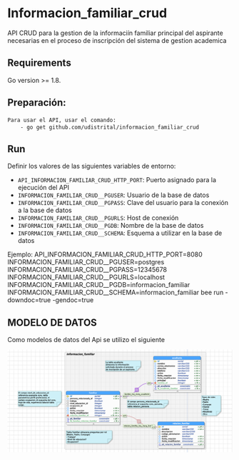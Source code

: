 # Informacion_familiar_crud

API CRUD para la gestion de la informaciín familiar principal del aspirante  necesarias en el proceso de inscripción del sistema de gestion academica

## Requirements
Go version >= 1.8.

## Preparación:
    Para usar el API, usar el comando:
        - go get github.com/udistrital/informacion_familiar_crud

## Run

Definir los valores de las siguientes variables de entorno:

 - `API_INFORMACION_FAMILIAR_CRUD_HTTP_PORT`: Puerto asignado para la ejecución del API
 - `INFORMACION_FAMILIAR_CRUD__PGUSER`: Usuario de la base de datos
 - `INFORMACION_FAMILIAR_CRUD__PGPASS`: Clave del usuario para la conexión a la base de datos  
 - `INFORMACION_FAMILIAR_CRUD__PGURLS`: Host de conexión
 - `INFORMACION_FAMILIAR_CRUD__PGDB`: Nombre de la base de datos
 - `INFORMACION_FAMILIAR_CRUD__SCHEMA`: Esquema a utilizar en la base de datos

Ejemplo: API_INFORMACION_FAMILIAR_CRUD_HTTP_PORT=8080 INFORMACION_FAMILIAR_CRUD__PGUSER=postgres INFORMACION_FAMILIAR_CRUD__PGPASS=12345678 INFORMACION_FAMILIAR_CRUD__PGURLS=localhost INFORMACION_FAMILIAR_CRUD__PGDB=informacion_familiar INFORMACION_FAMILIAR_CRUD__SCHEMA=informacion_familiar bee run -downdoc=true -gendoc=true

## MODELO DE DATOS

Como modelos de datos del Api se utilizo el siguiente 

![image](https://github.com/udistrital/informacion_familiar_crud/blob/acudiente/informacion_familiar.png)